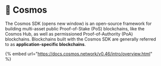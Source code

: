 # 🌌 Cosmos

The Cosmos SDK (opens new window) is an open-source framework for building multi-asset public Proof-of-Stake (PoS) blockchains, like the Cosmos Hub, as well as permissioned Proof-of-Authority (PoA) blockchains. Blockchains built with the Cosmos SDK are generally referred to as **application-specific blockchains**.

{% embed url="https://docs.cosmos.network/v0.46/intro/overview.html" %}
